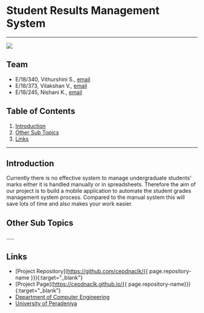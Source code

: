 <!-- ---
layout: home
permalink: index.html

<!-- # Please update this with your repository name and title
repository-name: eYY-XXX-project-template
title: -->


[comment]: # "This is the standard layout for the project, but you can clean this and use your own template"

# Student Results Management System

---

<p>
 <kbd><img src="https://mobilemarketingwatch.com/wp-content/uploads/2016/09/banner_bg-1500x928-1132x670.jpg"></kbd>
</p>


## Team
-  E/18/340, Vithurshini S., [email](mailto:e18340@eng.pdn.ac.lk)
-  E/18/373, Vilakshan V., [email](mailto:e18373@eng.pdn.ac.lk)
-  E/18/245, Nishani K., [email](mailto:e18245@eng.pdn.ac.lk)

## Table of Contents
1. [Introduction](#introduction)
2. [Other Sub Topics](#other-sub-topics)
3. [Links](#links)

---

## Introduction

 Currently there is no effective system to manage undergraduate students’ marks either it is handled manually or in spreadsheets. Therefore the aim of our project is to build a mobile application to automate the student grades management system process. Compared to the manual system this will save lots of time and also makes your work easier.

## Other Sub Topics

.....

## Links

- [Project Repository](https://github.com/cepdnaclk/{{ page.repository-name }}){:target="_blank"}
- [Project Page](https://cepdnaclk.github.io/{{ page.repository-name}}){:target="_blank"}
- [Department of Computer Engineering](http://www.ce.pdn.ac.lk/)
- [University of Peradeniya](https://eng.pdn.ac.lk/)


[//]: # (Please refer this to learn more about Markdown syntax)
[//]: # (https://github.com/adam-p/markdown-here/wiki/Markdown-Cheatsheet)
